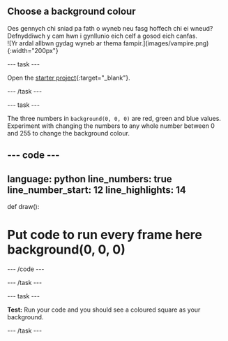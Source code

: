 ## Choose a background colour

<div style="display: flex; flex-wrap: wrap">
<div style="flex-basis: 200px; flex-grow: 1; margin-right: 15px;">
Oes gennych chi sniad pa fath o wyneb neu fasg hoffech chi ei wneud? Defnyddiwch y cam hwn i gynllunio eich celf a gosod eich canfas.
</div>
<div>
![Yr ardal allbwn gydag wyneb ar thema fampir.](images/vampire.png){:width="200px"}
</div>
</div>

--- task ---

Open the [starter project](https://editor.raspberrypi.org/en/projects/make-face-starter){:target="_blank"}.

--- /task ---

--- task ---

The three numbers in `background(0, 0, 0)` are red, green and blue values. Experiment with changing the numbers to any whole number between 0 and 255 to change the background colour.

--- code ---
---
language: python line_numbers: true line_number_start: 12
line_highlights: 14
---

def draw():   
# Put code to run every frame here background(0, 0, 0)

--- /code ---

--- /task ---

--- task ---

**Test:** Run your code and you should see a coloured square as your background.

--- /task ---
